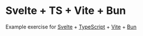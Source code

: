 # Svelte + TS + Vite + Bun

Example exercise for [Svelte](https://svelte.dev) + [TypeScript](https://www.typescriptlang.org) + [Vite](https://vite.io) + [Bun](https://bun.sh)
